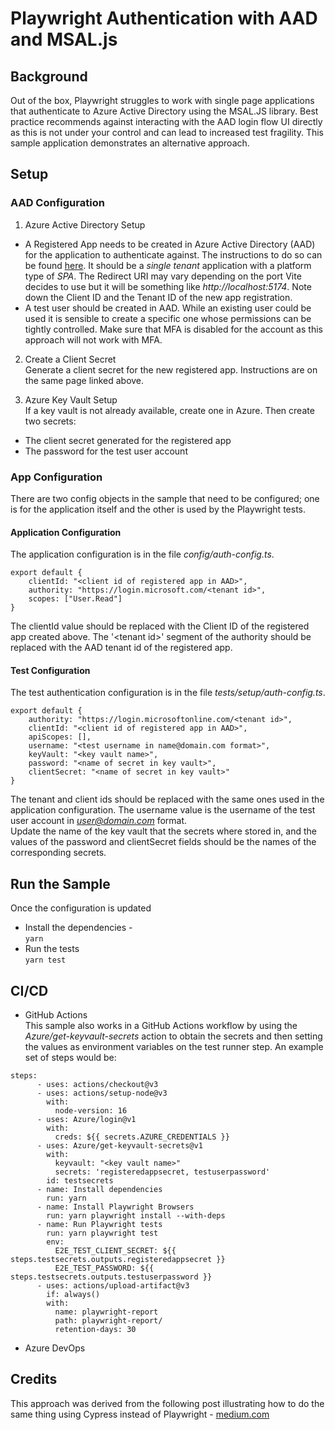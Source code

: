 # Playwright Authentication with AAD and MSAL.js

## Background
Out of the box, Playwright struggles to work with single page applications that authenticate to Azure Active Directory using the MSAL.JS library. Best practice recommends against interacting with the AAD login flow UI directly as this is not under your control and can lead to increased test fragility. This sample application demonstrates an alternative approach.

## Setup
### AAD Configuration

1. Azure Active Directory Setup  
- A Registered App needs to be created in Azure Active Directory (AAD) for the application to authenticate against. The instructions to do so can be found [here](https://learn.microsoft.com/en-us/azure/active-directory/develop/quickstart-register-app). It should be a *single tenant* application with a platform type of *SPA*. The Redirect URI may vary depending on the port Vite decides to use but it will be something like *http://localhost:5174*. Note down the Client ID and the Tenant ID of the new app registration.
- A test user should be created in AAD. While an existing user could be used it is sensible to create a specific one whose permissions can be tightly controlled. Make sure that MFA is disabled for the account as this approach will not work with MFA.

2. Create a Client Secret  
Generate a client secret for the new registered app. Instructions are on the same page linked above.

3. Azure Key Vault Setup  
If a key vault is not already available, create one in Azure. Then create two secrets:
- The client secret generated for the registered app
- The password for the test user account

### App Configuration
There are two config objects in the sample that need to be configured; one is for the application itself and the other is used by the Playwright tests.

#### Application Configuration
The application configuration is in the file *config/auth-config.ts*.  
```
export default {
    clientId: "<client id of registered app in AAD>",
    authority: "https://login.microsoft.com/<tenant id>",
    scopes: ["User.Read"]
}
```

The clientId value should be replaced with the Client ID of the registered app created above. The '\<tenant id\>' segment of the authority should be replaced with the AAD tenant id of the registered app.

#### Test Configuration
The test authentication configuration is in the file *tests/setup/auth-config.ts*.  
```
export default {
	authority: "https://login.microsoftonline.com/<tenant id>",
	clientId: "<client id of registered app in AAD>",
	apiScopes: [],
	username: "<test username in name@domain.com format>",
	keyVault: "<key vault name>",
	password: "<name of secret in key vault>",
	clientSecret: "<name of secret in key vault>"
}
```
The tenant and client ids should be replaced with the same ones used in the application configuration. The username value is the username of the test user account in *user@domain.com* format.  
Update the name of the key vault that the secrets where stored in, and the values of the password and clientSecret fields should be the names of the corresponding secrets.

## Run the Sample
Once the configuration is updated  

- Install the dependencies -  
`yarn`
- Run the tests  
`yarn test` 

## CI/CD
- GitHub Actions  
This sample also works in a GitHub Actions workflow by using the *Azure/get-keyvault-secrets* action to obtain the secrets and then setting the values as environment variables on the test runner step. An example set of steps would be:
```
steps:
      - uses: actions/checkout@v3
      - uses: actions/setup-node@v3
        with:
          node-version: 16
      - uses: Azure/login@v1
        with:
          creds: ${{ secrets.AZURE_CREDENTIALS }}
      - uses: Azure/get-keyvault-secrets@v1
        with: 
          keyvault: "<key vault name>"
          secrets: 'registeredappsecret, testuserpassword'
        id: testsecrets
      - name: Install dependencies
        run: yarn
      - name: Install Playwright Browsers
        run: yarn playwright install --with-deps
      - name: Run Playwright tests
        run: yarn playwright test
        env:
          E2E_TEST_CLIENT_SECRET: ${{ steps.testsecrets.outputs.registeredappsecret }}
          E2E_TEST_PASSWORD: ${{ steps.testsecrets.outputs.testuserpassword }}
      - uses: actions/upload-artifact@v3
        if: always()
        with:
          name: playwright-report
          path: playwright-report/
          retention-days: 30
```

- Azure DevOps

## Credits
This approach was derived from the following post illustrating how to do the same thing using Cypress instead of Playwright - [medium.com](https://medium.com/version-1/using-cypress-to-test-azure-active-directory-protected-spas-47d04f5add9)